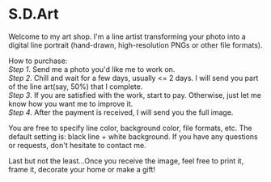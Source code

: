 # S.D.Art
Welcome to my art shop. I'm a line artist transforming your photo into a digital line portrait (hand-drawn, high-resolution PNGs or other file formats).

How to purchase:  
*Step 1*. Send me a photo you'd like me to work on.  
*Step 2*. Chill and wait for a few days, usually <= 2 days. I will send you part of the line art(say, 50%) that I complete.  
*Step 3*. If you are satisfied with the work, start to pay. Otherwise, just let me know how you want me to improve it.  
*Step 4*. After the payment is received, I will send you the full image.

You are free to specify line color, background color, file formats, etc. The default setting is: black line + white background. If you have any questions or requests, don't hesitate to contact me.

Last but not the least...Once you receive the image, feel free to print it, frame it, decorate your home or make a gift!
